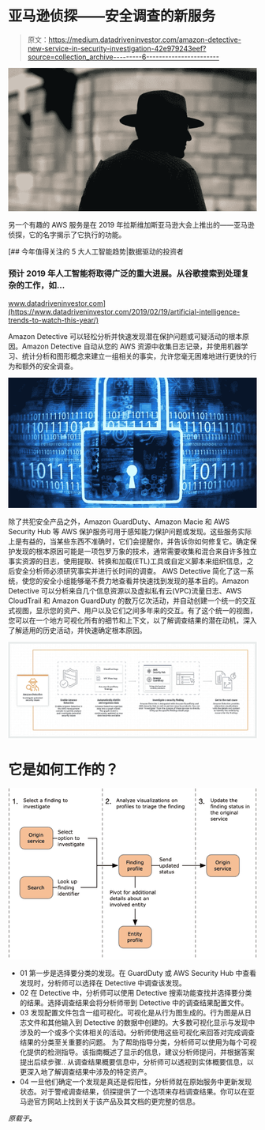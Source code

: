 # 亚马逊侦探——安全调查的新服务

> 原文：<https://medium.datadriveninvestor.com/amazon-detective-new-service-in-security-investigation-42e979243eef?source=collection_archive---------6----------------------->

![](img/202a296e89d1cdf71a349d0c1ab3ae4f.png)

另一个有趣的 AWS 服务是在 2019 年拉斯维加斯亚马逊大会上推出的——亚马逊侦探，它的名字揭示了它执行的功能。

[](https://www.datadriveninvestor.com/2019/02/19/artificial-intelligence-trends-to-watch-this-year/) [## 今年值得关注的 5 大人工智能趋势|数据驱动的投资者

### 预计 2019 年人工智能将取得广泛的重大进展。从谷歌搜索到处理复杂的工作，如…

www.datadriveninvestor.com](https://www.datadriveninvestor.com/2019/02/19/artificial-intelligence-trends-to-watch-this-year/) 

Amazon Detective 可以轻松分析并快速发现潜在保护问题或可疑活动的根本原因。Amazon Detective 自动从您的 AWS 资源中收集日志记录，并使用机器学习、统计分析和图形概念来建立一组相关的事实，允许您毫无困难地进行更快的行为和额外的安全调查。

![](img/773491f820044dd8f2f22079ef3d411a.png)

除了共犯安全产品之外，Amazon GuardDuty、Amazon Macie 和 AWS Security Hub 等 AWS 保护服务可用于感知能力保护问题或发现。这些服务实际上是有益的，当某些东西不准确时，它们会提醒你，并告诉你如何修复它。确定保护发现的根本原因可能是一项包罗万象的技术，通常需要收集和混合来自许多独立事实资源的日志，使用提取、转换和加载(ETL)工具或自定义脚本来组织信息，之后安全分析师必须研究事实并进行长时间的调查。
AWS Detective 简化了这一系统，使您的安全小组能够毫不费力地查看并快速找到发现的基本目的。Amazon Detective 可以分析来自几个信息资源以及虚拟私有云(VPC)流量日志、AWS CloudTrail 和 Amazon GuardDuty 的数万亿次活动，并自动创建一个统一的交互式视图，显示您的资产、用户以及它们之间多年来的交互。有了这个统一的视图，您可以在一个地方可视化所有的细节和上下文，以了解调查结果的潜在动机，深入了解适用的历史活动，并快速确定根本原因。

![](img/d126adcd17a58acee674fa5202db7e99.png)

# 它是如何工作的？

![](img/2ed9abb0b3c97e94322906f3b79484ba.png)

*   01 第一步是选择要分类的发现。在 GuardDuty 或 AWS Security Hub 中查看发现时，分析师可以选择在 Detective 中调查该发现。
*   02 在 Detective 中，分析师可以使用 Detective 搜索功能查找并选择要分类的结果。选择调查结果会将分析师带到 Detective 中的调查结果配置文件。
*   03 发现配置文件包含一组可视化。可视化是从行为图生成的。行为图是从日志文件和其他输入到 Detective 的数据中创建的。大多数可视化显示与发现中涉及的一个或多个实体相关的活动。分析师使用这些可视化来回答对完成调查结果的分类至关重要的问题。
    为了帮助指导分类，分析师可以使用为每个可视化提供的检测指导。该指南概述了显示的信息，建议分析师提问，并根据答案提出后续步骤..
    从调查结果概要信息中，分析师可以透视到实体概要信息，以更深入地了解调查结果中涉及的特定资产。
*   04 一旦他们确定一个发现是真还是假阳性，分析师就在原始服务中更新发现状态。对于警戒调查结果，侦探提供了一个选项来存档调查结果。你可以在亚马逊官方网站上找到关于该产品及其文档的更完整的信息。

*原载于*[](https://geniusee.com/single-blog/amazon-detective-new-service-in-security-investigation)**。**
